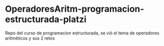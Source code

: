 # OperadoresAritm-programacion-estructurada-platzi
Repo del curso de programacion estructurada, se vió el tema de operadores aritméticos y sus 2 retos
